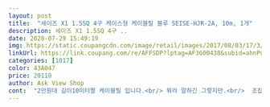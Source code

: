 ```yaml
---
layout: post 
title:  "세이즈 X1 1.5SQ 4구 케이스형 케이블릴 블루 SEISE-HJR-2A, 10m, 1개" 
description: 세이즈 X1 1.5SQ 4구 ..
date: 2020-07-29 15:49:19 
img: https://static.coupangcdn.com/image/retail/images/2017/08/03/17/3/a22d773f-2a0c-4732-8b1c-2d7029979d5c.jpg 
linkUrl: https://link.coupang.com/re/AFFSDP?lptag=AF3600438&subid=ahnPublicAsk&pageKey=29789101&itemId=113879689&vendorItemId=3224985959&traceid=V0-113-45862191b8fdbe16 
categories: [1017] 
color: 43A047 
price: 20110 
author: Ask View Shop 
cont:  "2만원대 길이10미터짤 케이블릴 입니다.<br/> 뭐라 말하긴 그렇지만.<br/>  조잡한거 싫어하시는분은 10만원대로 가세여 딱 2만언대 레벨입니다.<br/><br/>가만하시고.<br/> 구매하시길 예민한분은요<br/>마지막으로.<br/>  건을.<br/>  감을때 좀.<br/>  어려워요.<br/> 잘안돌아가지요.<br/><br/>여기까진.<br/>  좋습니다.<br/> 일단.<br/>  코드를.<br/>  꼽는 콘센트.<br/>  잘안들어가요.<br/>  그리고.<br/>  옆에.<br/> 빨간 차단스윗치 있는데.<br/>  용도가?<br/>일단.<br/> 가격이.<br/>  넘.<br/>  착합니다.<br/>  그리고.<br/>  전기선이.<br/>  두툼합니다.<br/><br/>전원 코드 꽂을때 진짜 힘있게 넣어야 들어갑니다.<br/><br/>정리 하자면 반반 인것 같아요.<br/>  가성비 선의 두께 그리고.<br/>부피<br/>제품 테스트시 이상은 없습니다.<br/><br/>제품의 마감도 조금은 아쉽네요.<br/><br/>하지만 이 가격에 이 정도면 만족합니다.<br/><br/>하지만 콘센트 많이 아쉬워요.<br/>  그리고.<br/> 선감을때.<br/> 좀 힘들어요<br/>" 
---
```

